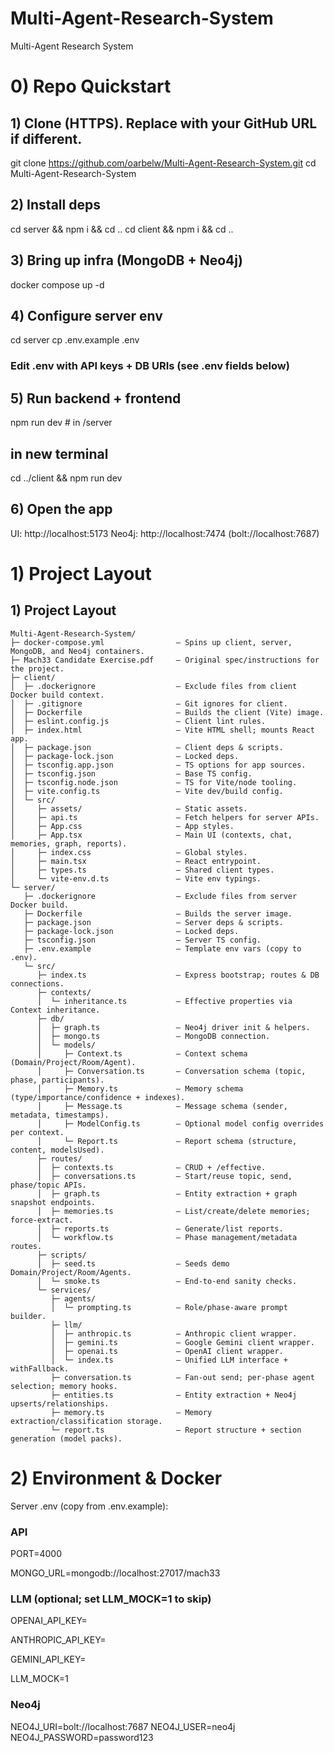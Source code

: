 # Multi-Agent-Research-System
Multi-Agent Research System

# 0) Repo Quickstart

## 1) Clone (HTTPS). Replace with your GitHub URL if different.
git clone https://github.com/oarbelw/Multi-Agent-Research-System.git
cd Multi-Agent-Research-System

## 2) Install deps
cd server && npm i && cd ..
cd client && npm i && cd ..

## 3) Bring up infra (MongoDB + Neo4j)
docker compose up -d

## 4) Configure server env
cd server
cp .env.example .env
### Edit .env with API keys + DB URIs (see .env fields below)

## 5) Run backend + frontend
npm run dev            # in /server
## in new terminal
cd ../client && npm run dev

## 6) Open the app
UI:      http://localhost:5173
Neo4j:   http://localhost:7474  (bolt://localhost:7687)

# 1) Project Layout

## 1) Project Layout

```text
Multi-Agent-Research-System/
├─ docker-compose.yml                — Spins up client, server, MongoDB, and Neo4j containers.
├─ Mach33 Candidate Exercise.pdf     — Original spec/instructions for the project.
├─ client/
│  ├─ .dockerignore                  — Exclude files from client Docker build context.
│  ├─ .gitignore                     — Git ignores for client.
│  ├─ Dockerfile                     — Builds the client (Vite) image.
│  ├─ eslint.config.js               — Client lint rules.
│  ├─ index.html                     — Vite HTML shell; mounts React app.
│  ├─ package.json                   — Client deps & scripts.
│  ├─ package-lock.json              — Locked deps.
│  ├─ tsconfig.app.json              — TS options for app sources.
│  ├─ tsconfig.json                  — Base TS config.
│  ├─ tsconfig.node.json             — TS for Vite/node tooling.
│  ├─ vite.config.ts                 — Vite dev/build config.
│  └─ src/
│     ├─ assets/                     — Static assets.
│     ├─ api.ts                      — Fetch helpers for server APIs.
│     ├─ App.css                     — App styles.
│     ├─ App.tsx                     — Main UI (contexts, chat, memories, graph, reports).
│     ├─ index.css                   — Global styles.
│     ├─ main.tsx                    — React entrypoint.
│     ├─ types.ts                    — Shared client types.
│     └─ vite-env.d.ts               — Vite env typings.
└─ server/
   ├─ .dockerignore                  — Exclude files from server Docker build.
   ├─ Dockerfile                     — Builds the server image.
   ├─ package.json                   — Server deps & scripts.
   ├─ package-lock.json              — Locked deps.
   ├─ tsconfig.json                  — Server TS config.
   ├─ .env.example                   — Template env vars (copy to .env).
   └─ src/
      ├─ index.ts                    — Express bootstrap; routes & DB connections.
      ├─ contexts/
      │  └─ inheritance.ts           — Effective properties via Context inheritance.
      ├─ db/
      │  ├─ graph.ts                 — Neo4j driver init & helpers.
      │  ├─ mongo.ts                 — MongoDB connection.
      │  └─ models/
      │     ├─ Context.ts            — Context schema (Domain/Project/Room/Agent).
      │     ├─ Conversation.ts       — Conversation schema (topic, phase, participants).
      │     ├─ Memory.ts             — Memory schema (type/importance/confidence + indexes).
      │     ├─ Message.ts            — Message schema (sender, metadata, timestamps).
      │     ├─ ModelConfig.ts        — Optional model config overrides per context.
      │     └─ Report.ts             — Report schema (structure, content, modelsUsed).
      ├─ routes/
      │  ├─ contexts.ts              — CRUD + /effective.
      │  ├─ conversations.ts         — Start/reuse topic, send, phase/topic APIs.
      │  ├─ graph.ts                 — Entity extraction + graph snapshot endpoints.
      │  ├─ memories.ts              — List/create/delete memories; force-extract.
      │  ├─ reports.ts               — Generate/list reports.
      │  └─ workflow.ts              — Phase management/metadata routes.
      ├─ scripts/
      │  ├─ seed.ts                  — Seeds demo Domain/Project/Room/Agents.
      │  └─ smoke.ts                 — End-to-end sanity checks.
      └─ services/
         ├─ agents/
         │  └─ prompting.ts          — Role/phase-aware prompt builder.
         ├─ llm/
         │  ├─ anthropic.ts          — Anthropic client wrapper.
         │  ├─ gemini.ts             — Google Gemini client wrapper.
         │  ├─ openai.ts             — OpenAI client wrapper.
         │  └─ index.ts              — Unified LLM interface + withFallback.
         ├─ conversation.ts          — Fan-out send; per-phase agent selection; memory hooks.
         ├─ entities.ts              — Entity extraction + Neo4j upserts/relationships.
         ├─ memory.ts                — Memory extraction/classification storage.
         └─ report.ts                — Report structure + section generation (model packs).

```


# 2) Environment & Docker

Server .env (copy from .env.example):

### API

PORT=4000

MONGO_URL=mongodb://localhost:27017/mach33

### LLM (optional; set LLM_MOCK=1 to skip)

OPENAI_API_KEY=

ANTHROPIC_API_KEY=

GEMINI_API_KEY=

LLM_MOCK=1

### Neo4j
NEO4J_URI=bolt://localhost:7687
NEO4J_USER=neo4j
NEO4J_PASSWORD=password123
